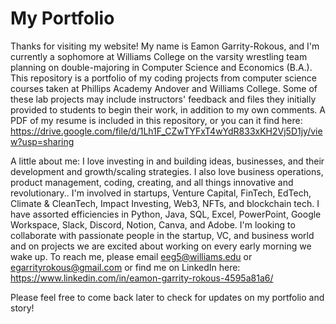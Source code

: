# My Portfolio
Thanks for visiting my website! My name is Eamon Garrity-Rokous, and I'm currently a sophomore at Williams College on the varsity wrestling team planning on double-majoring in Computer Science and Economics (B.A.). This repository is a portfolio of my coding projects from computer science courses taken at Phillips Academy Andover and Williams College. Some of these lab projects may include instructors' feedback and files they initially provided to students to begin their work, in addition to my own comments. A PDF of my resume is included in this repository, or you can it find here: https://drive.google.com/file/d/1Lh1F_CZwTYFxT4wYdR833xKH2Vj5D1jy/view?usp=sharing

A little about me: I love investing in and building ideas, businesses, and their development and growth/scaling strategies. I also love business operations, product management, coding, creating, and all things innovative and revolutionary.. I'm involved in startups, Venture Capital, FinTech, EdTech, Climate & CleanTech, Impact Investing, Web3, NFTs, and blockchain tech. I have assorted efficiencies in Python, Java, SQL, Excel, PowerPoint, Google Workspace, Slack, Discord, Notion, Canva, and Adobe. I'm looking to collaborate with passionate people in the startup, VC, and business world and on projects we are excited about working on every early morning we wake up. To reach me, please email eeg5@williams.edu or egarrityrokous@gmail.com or find me on LinkedIn here: https://www.linkedin.com/in/eamon-garrity-rokous-4595a81a6/ 

Please feel free to come back later to check for updates on my portfolio and story!
